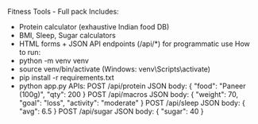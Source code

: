 
Fitness Tools - Full pack
Includes:
- Protein calculator (exhaustive Indian food DB)
- BMI, Sleep, Sugar calculators
- HTML forms + JSON API endpoints (/api/*) for programmatic use
How to run:
- python -m venv venv
- source venv/bin/activate  (Windows: venv\Scripts\activate)
- pip install -r requirements.txt
- python app.py
APIs:
POST /api/protein  JSON body: { "food": "Paneer (100g)", "qty": 200 }
POST /api/macros   JSON body: { "weight": 70, "goal": "loss", "activity": "moderate" }
POST /api/sleep    JSON body: { "avg": 6.5 }
POST /api/sugar    JSON body: { "sugar": 40 }
